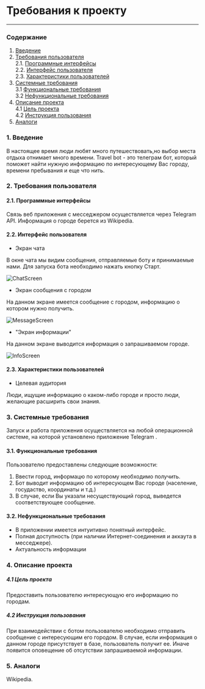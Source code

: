 # Требования к проекту
---
### Содержание
1. [Введение](#1)
2. [Требования пользователя](#2) <br>
  2.1. [Программные интерфейсы](#2.1) <br>
  2.2. [Интерфейс пользователя](#2.2) <br>
  2.3. [Характеристики пользователей](#2.3) <br>
3. [Системные требования](#3) <br>
  3.1 [Функциональные требования](#3.1) <br>
  3.2 [Нефункциональные требования](#3.2) <br>
4. [Описание проекта](#4) <br>
	4.1 [Цель проекта](#4.1) <br>
	4.2 [Инструкция пользования](#4.2) <br>
5. [Аналоги](#5) <br>

### 1. Введение <a name="1"></a>
В настоящее время люди любят много путешествовать,но выбор места отдыха отнимает много времени. 
Travel bot - это телеграм бот, который поможет найти нужную информацию по интересующему Вас городу, времени пребывания и еще что нить.

### 2. Требования пользователя <a name="2"></a>
#### 2.1. Программные интерфейсы <a name="2.1"></a>
Связь веб приложения с месседжером осуществляется через Telegram API. 
Информация о городе берется из Wikipedia.

#### 2.2. Интерфейс пользователя <a name="2.2"></a>
  
- Экран чата

В окне чата мы видим сообщения, отправляемые боту и принимаемые нами. Для запуска бота необходимо нажать кнопку Старт.

  ![ChatScreen](https://github.com/Kyrsor/TelegramBot/blob/master/Images/Mockups/ChatScreen.jpg)
  
- Экран сообщения с городом

На данном экране имеется сообщение с городом, информацию о котором нужно получить.

  ![MessageScreen](https://github.com/Kyrsor/TelegramBot/blob/master/Images/Mockups/MessageScreen.jpg)
  
- "Экран информации"

На данном экране выводится информация о запрашиваемом городе.

  ![InfoScreen](https://github.com/Kyrsor/TelegramBot/blob/master/Images/Mockups/InfoScreen.jpg)

#### 2.3. Характеристики пользователей <a name="2.3"></a>
- Целевая аудитория

Люди, ищущие информацию о каком-либо городе и просто люди, желающие расширить свои знания.

### 3. Системные требования <a name="3"></a>
Запуск и работа приложения осуществляется на любой операционной системе, на которой установлено приложение Telegram .
#### 3.1. Функциональные требования <a name="3.1"></a>
Пользователю предоставлены следующие возможности:
   1. Ввести город, информацю по которому необходимо получить.
   2. Бот выводит информацию об интересующем Вас городе (население, госудаство, координаты и т.д.)
   3. В случае, если Вы указали несуществующий город, выведется соответствующее сообщение.

#### 3.2. Нефункциональные требования <a name="3.2"></a>
- В приложении имеется интуитивно понятный интерфейс.
- Полная доступность (при наличии Интернет-соединения и аккаута в месседжере).
- Актуальность информации

### 4. Описание проекта <a name="4"></a>
  ##### 4.1 Цель проекта <a name="4.1"></a>
Предоставить пользователю интересующую его информацию по городам.
  ##### 4.2 Инструкция пользования <a name="4.2"></a>
  При взаимодействии с ботом пользователю необходимо отправить сообщение с интересующим его городом. В случае, если информация о данном городе присутствует в базе, пользователь получит ее. Иначе появится оповещение об отсутствии запрашиваемой информации.
 
### 5. Аналоги <a name="5"></a>
Wikipedia. 
